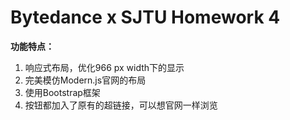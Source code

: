 # **Bytedance x SJTU Homework 4**

**功能特点：**

1. 响应式布局，优化966 px width下的显示
2. 完美模仿Modern.js官网的布局
3. 使用Bootstrap框架
4. 按钮都加入了原有的超链接，可以想官网一样浏览
